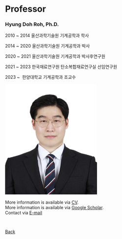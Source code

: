 

# Professor

### **Hyung Doh Roh, Ph.D.**

2010 ~ 2014 울산과학기술원 기계공학과 학사 <br>

2014 ~ 2020 울산과학기술원 기계공학과 박사 <br>

2020 ~ 2021 울산과학기술원 기계공학과 박사후연구원 <br>

2021 ~ 2023 한국재료연구원 탄소복합재료연구실 선임연구원 <br>

2023 ~      한양대학교 기계공학과 조교수 <br>


<img src="assets/css/Passportphoto_RHD_Full.jpg" alt="Passport" width="300" height="360" > 



More information is available via
<a href="https://www.dropbox.com/scl/fi/l7qqv6utf9gyvwm08r91l/CV_Hyung-Doh-Roh_23-Spring-6.pdf?rlkey=ze1dqncpsrcqxzkvc57vpyo62&dl=0">CV</a>.
<br>
More information is available via
<a href="https://scholar.google.co.kr/citations?hl=en&user=e4VrpLoAAAAJ&view_op=list_works&gmla=AOV7GLMH9Pqf9sQjn2uCdQiG7LYlc83ElR47u5-4VL36k-r0bxjNYLW3b4gGwrv4Nxa_6Thmx6XHwUc-bavDkIurZYHUHcaL17RXIG1MYhHZ2Mm6Ua4fxRjKGBblvHz3mpNd">Google Scholar</a>.
<br>
Contact via <a href="mailto:rhd1213@hanyang.ac.kr"> E-mail</a>
<br>

<br>

[Back](./)
<br>
<br>
